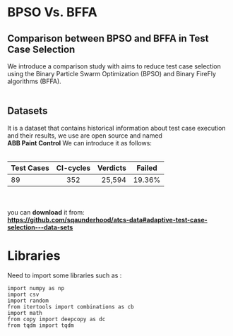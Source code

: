   
# BPSO Vs. BFFA 
## Comparison between BPSO and BFFA in Test Case Selection
We introduce a comparison study with aims to reduce test case selection using the Binary Particle Swarm Optimization (BPSO) and Binary FireFly algorithms (BFFA).<br />
<br />
## Datasets <br />
It is a dataset that contains historical information about test case execution and their results, 
we use are open source and named<br /> **ABB Paint Control** 
We can introduce it as follows: <br /><br />

| Test Cases | CI-cycles | Verdicts | Failed |
| :---         |     :---:      |          ---: |     :---:      |
| 89   | 352     | 25,594    |     19.36%      |


<br /> <br /> you can **download** it from:<br /> 
**https://github.com/sqaunderhood/atcs-data#adaptive-test-case-selection---data-sets**

# Libraries 
 Need to import some libraries such as :<br />
 ```
import numpy as np
import csv
import random
from itertools import combinations as cb
import math
from copy import deepcopy as dc
from tqdm import tqdm
```





